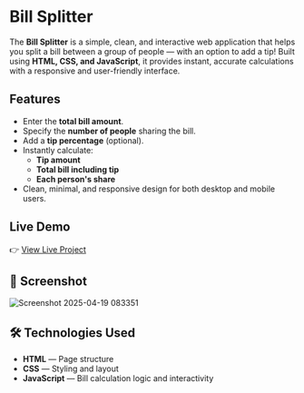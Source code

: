 # Bill Splitter

The **Bill Splitter** is a simple, clean, and interactive web application that helps you split a bill between a group of people — with an option to add a tip! Built using **HTML, CSS, and JavaScript**, it provides instant, accurate calculations with a responsive and user-friendly interface.

## Features

- Enter the **total bill amount**.
- Specify the **number of people** sharing the bill.
- Add a **tip percentage** (optional).
- Instantly calculate:
  - **Tip amount**
  - **Total bill including tip**
  - **Each person's share**
- Clean, minimal, and responsive design for both desktop and mobile users.

## Live Demo

👉 [View Live Project](https://bill-splitter-javascript-sandeepm.netlify.app)

## 📸 Screenshot

![Screenshot 2025-04-19 083351](https://github.com/user-attachments/assets/11490a64-e720-45f9-8dde-6c889fc29c83)


## 🛠️ Technologies Used

- **HTML** — Page structure
- **CSS** — Styling and layout
- **JavaScript** — Bill calculation logic and interactivity
